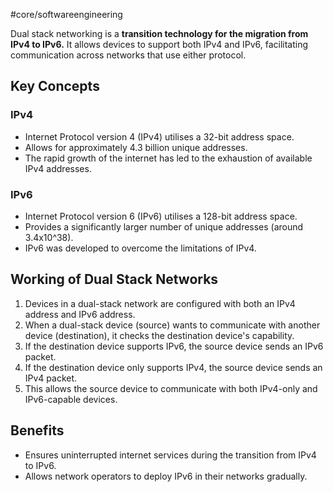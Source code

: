 #core/softwareengineering 

Dual stack networking is a **transition technology for the migration from IPv4 to IPv6.** It allows devices to support both IPv4 and IPv6, facilitating communication across networks that use either protocol.

## Key Concepts

### **IPv4**

- Internet Protocol version 4 (IPv4) utilises a 32-bit address space.
- Allows for approximately 4.3 billion unique addresses.
- The rapid growth of the internet has led to the exhaustion of available IPv4 addresses.

### **IPv6**

- Internet Protocol version 6 (IPv6) utilises a 128-bit address space.
- Provides a significantly larger number of unique addresses (around 3.4x10^38).
- IPv6 was developed to overcome the limitations of IPv4.

## Working of Dual Stack Networks

1. Devices in a dual-stack network are configured with both an IPv4 address and IPv6 address.
2. When a dual-stack device (source) wants to communicate with another device (destination), it checks the destination device's capability.
3. If the destination device supports IPv6, the source device sends an IPv6 packet.
4. If the destination device only supports IPv4, the source device sends an IPv4 packet.
5. This allows the source device to communicate with both IPv4-only and IPv6-capable devices.

## Benefits

- Ensures uninterrupted internet services during the transition from IPv4 to IPv6.
- Allows network operators to deploy IPv6 in their networks gradually.